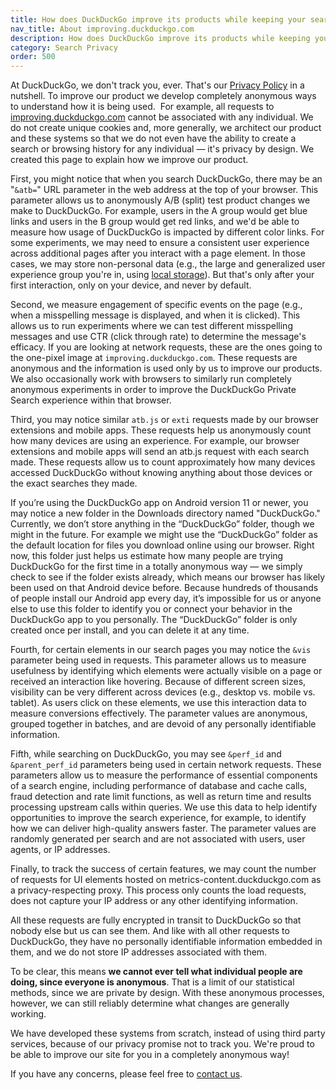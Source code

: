 ```yaml
---
title: How does DuckDuckGo improve its products while keeping your search and browsing history anonymous?
nav_title: About improving.duckduckgo.com
description: How does DuckDuckGo improve its products while keeping your search and browsing history anonymous?
category: Search Privacy
order: 500
---
```


At DuckDuckGo, we don't track you, ever. That's our [Privacy Policy](https://duckduckgo.com/privacy) in a nutshell. To improve our product we develop completely anonymous ways to understand how it is being used.  For example, all requests to [improving.duckduckgo.com](https://improving.duckduckgo.com/) cannot be associated with any individual. We do not create unique cookies and, more generally, we architect our product and these systems so that we do not even have the ability to create a search or browsing history for any individual &mdash; it's privacy by design. We created this page to explain how we improve our product.

First, you might notice that when you search DuckDuckGo, there may be an "`&atb=`" URL parameter in the web address at the top of your browser. This parameter allows us to anonymously A/B (split) test product changes we make to DuckDuckGo. For example, users in the A group would get blue links and users in the B group would get red links, and we'd be able to measure how usage of DuckDuckGo is impacted by different color links. For some experiments, we may need to ensure a consistent user experience across additional pages after you interact with a page element. In those cases, we may store non-personal data (e.g., the large and generalized user experience group you're in, using [local storage](https://developer.mozilla.org/en-US/docs/Web/API/Web_Storage_API/Using_the_Web_Storage_API)). But that's only after your first interaction, only on your device, and never by default.

Second, we measure engagement of specific events on the page (e.g., when a misspelling message is displayed, and when it is clicked). This allows us to run experiments where we can test different misspelling messages and use CTR (click through rate) to determine the message's efficacy. If you are looking at network requests, these are the ones going to the one-pixel image at `improving.duckduckgo.com`. These requests are anonymous and the information is used only by us to improve our products. We also occasionally work with browsers to similarly run completely anonymous experiments in order to improve the DuckDuckGo Private Search experience within that browser.

Third, you may notice similar `atb.js` or `exti` requests made by our browser extensions and mobile apps. These requests help us anonymously count how many devices are using an experience. For example, our browser extensions and mobile apps will send an atb.js request with each search made. These requests allow us to count approximately how many devices accessed DuckDuckGo without knowing anything about those devices or the exact searches they made.

If you’re using the DuckDuckGo app on Android version 11 or newer, you may notice a new folder in the Downloads directory named "DuckDuckGo." Currently, we don’t store anything in the “DuckDuckGo” folder, though we might in the future. For example we might use the “DuckDuckGo” folder as the default location for files you download online using our browser. Right now, this folder just helps us estimate how many people are trying DuckDuckGo for the first time in a totally anonymous way — we simply check to see if the folder exists already, which means our browser has likely been used on that Android device before. Because hundreds of thousands of people install our Android app every day, it’s impossible for us or anyone else to use this folder to identify you or connect your behavior in the DuckDuckGo app to you personally. The “DuckDuckGo” folder is only created once per install, and you can delete it at any time.

Fourth, for certain elements in our search pages you may notice the `&vis` parameter being used in requests. This parameter allows us to measure usefulness by identifying which elements were actually visible on a page or received an interaction like hovering. Because of different screen sizes, visibility can be very different across devices (e.g., desktop vs. mobile vs. tablet). As users click on these elements, we use this interaction data to measure conversions effectively. The parameter values are anonymous, grouped together in batches, and are devoid of any personally identifiable information.

Fifth, while searching on DuckDuckGo, you may see `&perf_id` and `&parent_perf_id` parameters being used in certain network requests. These parameters allow us to measure the performance of essential components of a search engine, including performance of database and cache calls, fraud detection and rate limit functions, as well as return time and results processing upstream calls within queries. We use this data to help identify opportunities to improve the search experience, for example, to identify how we can deliver high-quality answers faster. The parameter values are randomly generated per search and are not associated with users, user agents, or IP addresses.

Finally, to track the success of certain features, we may count the number of requests for UI elements hosted on metrics-content.duckduckgo.com as a privacy-respecting proxy. This process only counts the load requests, does not capture your IP address or any other identifying information.

All these requests are fully encrypted in transit to DuckDuckGo so that nobody else but us can see them. And like with all other requests to DuckDuckGo, they have no personally identifiable information embedded in them, and we do not store IP addresses associated with them.

To be clear, this means **we cannot ever tell what individual people are doing, since everyone is anonymous**. That is a limit of our statistical methods, since we are private by design. With these anonymous processes, however, we can still reliably determine what changes are generally working.

We have developed these systems from scratch, instead of using third party services, because of our privacy promise not to track you. We're proud to be able to improve our site for you in a completely anonymous way!

If you have any concerns, please feel free to <a href="{{ site.baseurl }}/company/contact-us/">contact us</a>.
